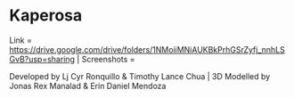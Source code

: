 # Kaperosa

Link = https://drive.google.com/drive/folders/1NMoiiMNiAUKBkPrhGSrZyfj_nnhLSGvB?usp=sharing | Screenshots = 


Developed by Lj Cyr Ronquillo & Timothy Lance Chua | 
3D Modelled by Jonas Rex Manalad & Erin Daniel Mendoza
